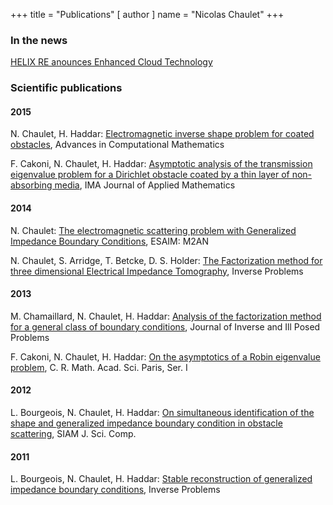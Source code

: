 +++
title = "Publications"
[ author ]
  name = "Nicolas Chaulet"
+++

### In the news
[HELIX RE anounces Enhanced Cloud Technology](https://www.prnewswire.com/news-releases/helix-re-announces-enhanced-cloud-technology-300941682.html?tc=eml_cleartime)

### Scientific publications

#### 2015
N. Chaulet, H. Haddar: [Electromagnetic inverse shape problem for coated obstacles](https://hal.inria.fr/hal-01110003/document), Advances in Computational Mathematics

F. Cakoni, N. Chaulet, H. Haddar: [Asymptotic analysis of the transmission eigenvalue problem for a Dirichlet obstacle coated by a thin layer of non-absorbing media](https://arxiv.org/abs/1312.1481), IMA Journal of Applied Mathematics

#### 2014
N. Chaulet: [The electromagnetic scattering problem with Generalized Impedance Boundary Conditions](https://arxiv.org/abs/1312.1089), ESAIM: M2AN

N. Chaulet, S. Arridge, T. Betcke, D. S. Holder: [The Factorization method for three dimensional Electrical Impedance Tomography](https://arxiv.org/abs/1312.1479), Inverse Problems

#### 2013
M. Chamaillard, N. Chaulet, H. Haddar: [Analysis of the factorization method for a general class of boundary conditions](https://arxiv.org/abs/1309.3854), Journal of Inverse and Ill Posed Problems

F. Cakoni, N. Chaulet, H. Haddar: [On the asymptotics of a Robin eigenvalue problem](https://arxiv.org/abs/1307.8381), C. R. Math. Acad. Sci. Paris, Ser. I


#### 2012
L. Bourgeois, N. Chaulet, H. Haddar: [On simultaneous identification of the shape and generalized impedance boundary condition in obstacle scattering](https://arxiv.org/abs/1307.6039), SIAM J. Sci. Comp.

#### 2011
L. Bourgeois, N. Chaulet, H. Haddar: [Stable reconstruction of generalized impedance boundary conditions](https://arxiv.org/abs/1307.5746), Inverse Problems
